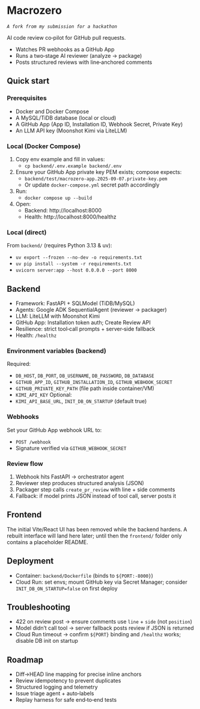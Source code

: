 # Macrozero
_`A fork from my submission for a hackathon`_

AI code review co‑pilot for GitHub pull requests.

- Watches PR webhooks as a GitHub App
- Runs a two‑stage AI reviewer (analyze → package)
- Posts structured reviews with line‑anchored comments

## Quick start

### Prerequisites
- Docker and Docker Compose
- A MySQL/TiDB database (local or cloud)
- A GitHub App (App ID, Installation ID, Webhook Secret, Private Key)
- An LLM API key (Moonshot Kimi via LiteLLM)

### Local (Docker Compose)
1. Copy env example and fill in values:
	- `cp backend/.env.example backend/.env`
2. Ensure your GitHub App private key PEM exists; compose expects:
	- `backend/test/macrozero-app.2025-09-07.private-key.pem`
	- Or update `docker-compose.yml` secret path accordingly
3. Run:
	- `docker compose up --build`
4. Open:
	- Backend: http://localhost:8000
	- Health: http://localhost:8000/healthz

### Local (direct)
From `backend/` (requires Python 3.13 & uv):
- `uv export --frozen --no-dev -o requirements.txt`
- `uv pip install --system -r requirements.txt`
- `uvicorn server:app --host 0.0.0.0 --port 8000`

## Backend
- Framework: FastAPI + SQLModel (TiDB/MySQL)
- Agents: Google ADK SequentialAgent (reviewer → packager)
- LLM: LiteLLM with Moonshot Kimi
- GitHub App: Installation token auth; Create Review API
- Resilience: strict tool‑call prompts + server‑side fallback
- Health: `/healthz`

### Environment variables (backend)
Required:
- `DB_HOST`, `DB_PORT`, `DB_USERNAME`, `DB_PASSWORD`, `DB_DATABASE`
- `GITHUB_APP_ID`, `GITHUB_INSTALLATION_ID`, `GITHUB_WEBHOOK_SECRET`
- `GITHUB_PRIVATE_KEY_PATH` (file path inside container/VM)
- `KIMI_API_KEY`
Optional:
- `KIMI_API_BASE_URL`, `INIT_DB_ON_STARTUP` (default true)

### Webhooks
Set your GitHub App webhook URL to:
- `POST /webhook`
- Signature verified via `GITHUB_WEBHOOK_SECRET`

### Review flow
1. Webhook hits FastAPI → orchestrator agent
2. Reviewer step produces structured analysis (JSON)
3. Packager step calls `create_pr_review` with line + side comments
4. Fallback: if model prints JSON instead of tool call, server posts it

## Frontend
The initial Vite/React UI has been removed while the backend hardens. A rebuilt
interface will land here later; until then the `frontend/` folder only contains a
placeholder README.

## Deployment
- Container: `backend/Dockerfile` (binds to `${PORT:-8000}`)
- Cloud Run: set envs; mount GitHub key via Secret Manager; consider `INIT_DB_ON_STARTUP=false` on first deploy

## Troubleshooting
- 422 on review post → ensure comments use `line` + `side` (not `position`)
- Model didn’t call tool → server fallback posts review if JSON is returned
- Cloud Run timeout → confirm `${PORT}` binding and `/healthz` works; disable DB init on startup

## Roadmap
- Diff→HEAD line mapping for precise inline anchors
- Review idempotency to prevent duplicates
- Structured logging and telemetry
- Issue triage agent + auto‑labels
- Replay harness for safe end‑to‑end tests
